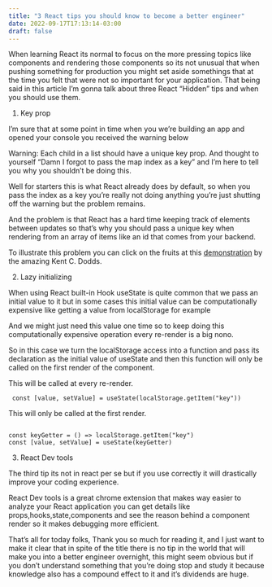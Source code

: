 ```yaml
---
title: "3 React tips you should know to become a better engineer"
date: 2022-09-17T17:13:14-03:00
draft: false 
---
```

When learning React its normal to focus on the more pressing topics like components and rendering those components so its not unusual that when pushing something for production you might set aside somethings that at the time you felt that were not so important for your application. That being said in this article I’m gonna talk about three React “Hidden” tips and when you should use them.

1. Key prop

I’m sure that at some point in time when you we’re building an app and opened your console you received the warning below

Warning: Each child in a list should have a unique key prop.
And thought to yourself “Damn I forgot to pass the map index as a key” and I’m here to tell you why you shouldn’t be doing this.

Well for starters this is what React already does by default, so when you pass the index as a key you’re really not doing anything you’re just shutting off the warning but the problem remains.

And the problem is that React has a hard time keeping track of elements between updates so that’s why you should pass a unique key when rendering from an array of items like an id that comes from your backend.

To illustrate this problem you can click on the fruits at this [demonstration](https://react-fundamentals.netlify.app/isolated/final/07.extra-1.js) by the amazing Kent C. Dodds.

2. Lazy initializing

When using React built-in Hook useState is quite common that we pass an initial value to it but in some cases this initial value can be computationally expensive like getting a value from localStorage for example

And we might just need this value one time so to keep doing this computationally expensive operation every re-render is a big nono.

So in this case we turn the localStorage access into a function and pass its declaration as the initial value of useState and then this function will only be called on the first render of the component.

This will be called at every re-render.

```React
 const [value, setValue] = useState(localStorage.getItem("key")) 
```

This will only be called at the first render.

```React

const keyGetter = () => localStorage.getItem("key") 
const [value, setValue] = useState(keyGetter)

```
3. React Dev tools

The third tip its not in react per se but if you use correctly it will drastically improve your coding experience.

React Dev tools is a great chrome extension that makes way easier to analyze your React application you can get details like props,hooks,state,components and see the reason behind a component render so it makes debugging more efficient.


That’s all for today folks, Thank you so much for reading it, and I just want to make it clear that in spite of the title there is no tip in the world that will make you into a better engineer overnight, this might seem obvious but if you don’t understand something that you’re doing stop and study it because knowledge also has a compound effect to it and it’s dividends are huge.